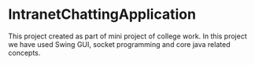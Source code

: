 # IntranetChattingApplication
This project created as part of mini project of college work. In this project we have used Swing GUI, socket programming and core java related concepts.
